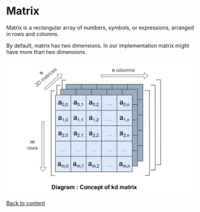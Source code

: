 # Matrix

Matrix is a rectangular array of numbers, symbols, or expressions, arranged in rows and columns.

By default, matrix has two dimensions. In our implementation matrix might have more than two dimensions.

![Matrix](../../img/MatrixConcept.png)

[Back to content](../README.md#Concepts)
